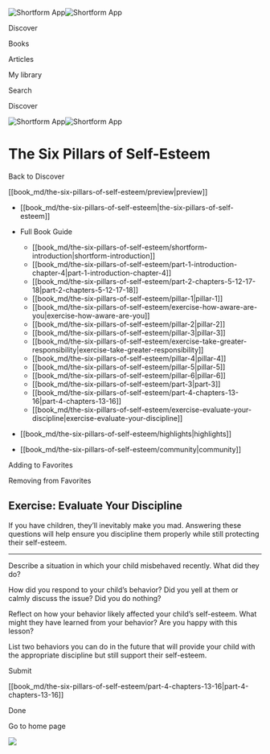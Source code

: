 ![Shortform App](/img/logo.36a2399e.svg)![Shortform App](/img/logo-dark.70c1b072.svg)

Discover

Books

Articles

My library

Search

Discover

![Shortform App](/img/logo.36a2399e.svg)![Shortform App](/img/logo-dark.70c1b072.svg)

# The Six Pillars of Self-Esteem

Back to Discover

[[book_md/the-six-pillars-of-self-esteem/preview|preview]]

  * [[book_md/the-six-pillars-of-self-esteem|the-six-pillars-of-self-esteem]]
  * Full Book Guide

    * [[book_md/the-six-pillars-of-self-esteem/shortform-introduction|shortform-introduction]]
    * [[book_md/the-six-pillars-of-self-esteem/part-1-introduction-chapter-4|part-1-introduction-chapter-4]]
    * [[book_md/the-six-pillars-of-self-esteem/part-2-chapters-5-12-17-18|part-2-chapters-5-12-17-18]]
    * [[book_md/the-six-pillars-of-self-esteem/pillar-1|pillar-1]]
    * [[book_md/the-six-pillars-of-self-esteem/exercise-how-aware-are-you|exercise-how-aware-are-you]]
    * [[book_md/the-six-pillars-of-self-esteem/pillar-2|pillar-2]]
    * [[book_md/the-six-pillars-of-self-esteem/pillar-3|pillar-3]]
    * [[book_md/the-six-pillars-of-self-esteem/exercise-take-greater-responsibility|exercise-take-greater-responsibility]]
    * [[book_md/the-six-pillars-of-self-esteem/pillar-4|pillar-4]]
    * [[book_md/the-six-pillars-of-self-esteem/pillar-5|pillar-5]]
    * [[book_md/the-six-pillars-of-self-esteem/pillar-6|pillar-6]]
    * [[book_md/the-six-pillars-of-self-esteem/part-3|part-3]]
    * [[book_md/the-six-pillars-of-self-esteem/part-4-chapters-13-16|part-4-chapters-13-16]]
    * [[book_md/the-six-pillars-of-self-esteem/exercise-evaluate-your-discipline|exercise-evaluate-your-discipline]]
  * [[book_md/the-six-pillars-of-self-esteem/highlights|highlights]]
  * [[book_md/the-six-pillars-of-self-esteem/community|community]]



Adding to Favorites 

Removing from Favorites 

## Exercise: Evaluate Your Discipline

If you have children, they’ll inevitably make you mad. Answering these questions will help ensure you discipline them properly while still protecting their self-esteem.

* * *

Describe a situation in which your child misbehaved recently. What did they do?

How did you respond to your child’s behavior? Did you yell at them or calmly discuss the issue? Did you do nothing?

Reflect on how your behavior likely affected your child’s self-esteem. What might they have learned from your behavior? Are you happy with this lesson?

List two behaviors you can do in the future that will provide your child with the appropriate discipline but still support their self-esteem.

Submit 

[[book_md/the-six-pillars-of-self-esteem/part-4-chapters-13-16|part-4-chapters-13-16]]

Done

Go to home page 

![](https://bat.bing.com/action/0?ti=56018282&Ver=2&mid=48f95c48-92eb-4966-90ab-d7ea8fd84433&sid=1711133063fa11eebdec89a8b8ae3bbc&vid=171147a063fa11eea7440fcfeb230d96&vids=0&msclkid=N&pi=0&lg=en-US&sw=800&sh=600&sc=24&nwd=1&tl=Shortform%20%7C%20Book&p=https%3A%2F%2Fwww.shortform.com%2Fapp%2Fbook%2Fthe-six-pillars-of-self-esteem%2Fexercise-evaluate-your-discipline&r=&lt=338&evt=pageLoad&sv=1&rn=803858)

